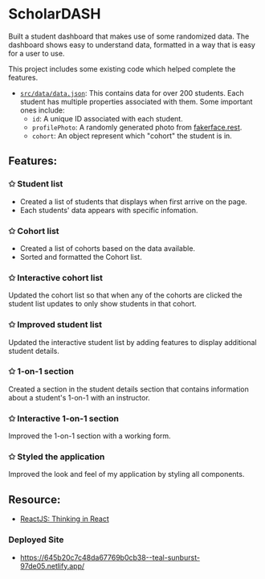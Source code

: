 # ScholarDASH

Built a student dashboard that makes use of some randomized data. The dashboard shows easy to understand data, formatted in a way that is easy for a user to use.

This project includes some existing code which helped complete the features.

- [`src/data/data.json`](./src/data/data.json): This contains data for over 200 students. Each student has multiple properties associated with them. Some important ones include:
  - `id`: A unique ID associated with each student.
  - `profilePhoto`: A randomly generated photo from [fakerface.rest](https://fakerface.rest).
  - `cohort`: An object represent which "cohort" the student is in.

## Features:

### ✩ Student list

- Created a list of students that displays when first arrive on the page.
- Each students' data appears with specific infomation.

### ✩ Cohort list

- Created a list of cohorts based on the data available.
- Sorted and formatted the Cohort list.

### ✩ Interactive cohort list

Updated the cohort list so that when any of the cohorts are clicked the student list updates to only show students in that cohort.

### ✩ Improved student list

Updated the interactive student list by adding features to display additional student details.

### ✩ 1-on-1 section

Created a section in the student details section that contains information about a student's 1-on-1 with an instructor.

### ✩ Interactive 1-on-1 section

Improved the 1-on-1 section with a working form.

### ✩ Styled the application

Improved the look and feel of my application by styling all components.

## Resource:

- [ReactJS: Thinking in React](https://reactjs.org/docs/thinking-in-react.html)

### Deployed Site

- https://645b20c7c48da67769b0cb38--teal-sunburst-97de05.netlify.app/
